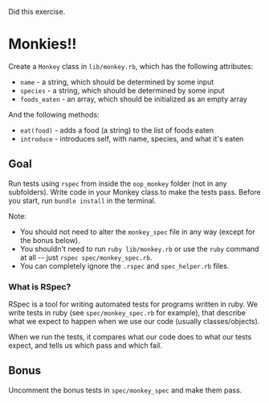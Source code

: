 Did this exercise.

# Monkies!!

Create a `Monkey` class in `lib/monkey.rb`, which has the following attributes:
* `name` - a string, which should be determined by some input
* `species` - a string, which should be determined by some input
* `foods_eaten` - an array, which should be initialized as an empty array

And the following methods:
* `eat(food)` - adds a food (a string) to the list of foods eaten
* `introduce` - introduces self, with name, species, and what it's eaten

## Goal

Run tests using `rspec` from inside the `oop_monkey` folder (not in any subfolders). Write code in your Monkey class to make the tests pass. Before you start, run `bundle install` in the terminal.

Note:
* You should not need to alter the `monkey_spec` file in any way (except for the bonus below).
* You shouldn't need to run `ruby lib/monkey.rb` or use the `ruby` command at all -- just `rspec spec/monkey_spec.rb`.
* You can completely ignore the `.rspec` and `spec_helper.rb` files.

### What is RSpec?

RSpec is a tool for writing automated tests for programs written in ruby. We
write tests in ruby (see `spec/monkey_spec.rb` for example), that describe what
we expect to happen when we use our code (usually classes/objects).

When we run the tests, it compares what our code does to what our tests expect,
and tells us which pass and which fail.

## Bonus

Uncomment the bonus tests in `spec/monkey_spec` and make them pass.
